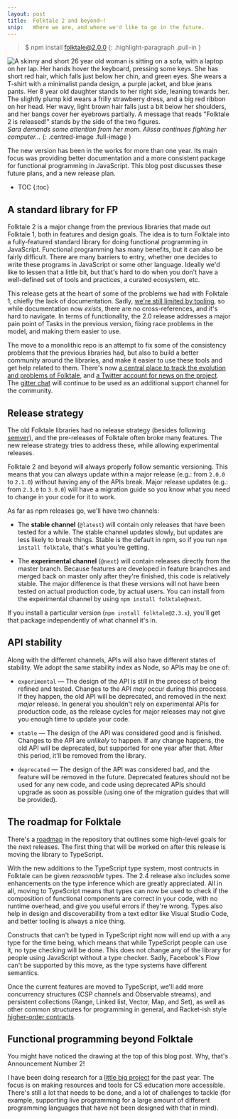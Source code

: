 ```yaml
---
layout: post
title:  Folktale 2 and beyond~!
snip:   Where we are, and where we'd like to go in the future.
---
```


> $ npm install folktale@2.0.0
{: .highlight-paragraph .pull-in }

![A skinny and short 26 year old woman is sitting on a sofa, with a laptop on her lap. Her hands hover the keyboard, pressing some keys. She has short red hair, which falls just below her chin, and green eyes. She wears a T-shirt with a minimalist panda design, a purple jacket, and blue jeans pants. Her 8 year old daughter stands to her right side, leaning towards her. The slightly plump kid wears a frilly strawberry dress, and a big red ribbon on her head. Her wavy, light brown hair falls just a bit below her shoulders, and her bangs cover her eyebrows partially. A message that reads "Folktale 2 is released!" stands by the side of the two figures.](/files/2017/folktale2-release.png)
*Sara demands some attention from her mom. Alissa continues fighting her computer…*
{: .centred-image .full-image }

The new version has been in the works for more than one year. Its main focus was providing better documentation and a more consistent package for functional programming in JavaScript. This blog post discusses these future plans, and a new release plan.


* TOC
{:toc}


## A standard library for FP

Folktale 2 is a major change from the previous libraries that made out Folktale 1, both in features and design goals. The idea is to turn Folktale into a fully-featured standard library for doing functional programming in JavaScript. Functional programming has many benefits, but it can also be fairly difficult. There are many barriers to entry, whether one decides to write these programs in JavaScript or some other language. Ideally we'd like to lessen that a little bit, but that's hard to do when you don't have a well-defined set of tools and practices, a curated ecosystem, etc.

This release gets at the heart of some of the problems we had with Folktale 1, chiefly the lack of documentation. Sadly, [we're still limited by tooling](https://github.com/origamitower/folktale/issues/132), so while documentation now *exists*, there are no cross-references, and it's hard to navigate. In terms of functionality, the 2.0 release addresses a major pain point of Tasks in the previous version, fixing race problems in the model, and making them easier to use.

The move to a monolithic repo is an attempt to fix some of the consistency problems that the previous libraries had, but also to build a better community around the libraries, and make it easier to use these tools and get help related to them. There's now [a central place to track the evolution and problems of Folktale](https://github.com/origamitower/folktale/issues), and [a Twitter account for news on the project](https://twitter.com/OrigamiTower). The [gitter chat](https://gitter.im/folktale/discussion) will continue to be used as an additional support channel for the community.


## Release strategy

The old Folktale libraries had no release strategy (besides following [semver](http://semver.org/)), and the pre-releases of Folktale often broke many features. The new release strategy tries to address these, while allowing experimental releases.

Folktale 2 and beyond will always properly follow semantic versioning. This means that you can always update within a major release (e.g.: from `2.0.0` to `2.1.0`) without having any of the APIs break. Major release updates (e.g.: from `2.3.0` to `3.0.0`) will have a migration guide so you know what you need to change in your code for it to work.

As far as npm releases go, we'll have two channels:

  - The **stable channel** (`@latest`) will contain only releases that have been tested for a while. The stable channel updates slowly, but updates are less likely to break things. Stable is the default in npm, so if you run `npm install folktale`, that's what you're getting.

  - The **experimental channel** (`@next`) will contain releases directly from the master branch. Because features are developed in feature branches and merged back on master only after they're finished, this code is relatively stable. The major difference is that these versions will not have been tested on actual production code, by actual users. You can install from the experimental channel by using `npm install folktale@next`.

If you install a particular version (`npm install folktale@2.3.x`), you'll get that package independently of what channel it's in.


## API stability

Along with the different channels, APIs will also have different states of stability. We adopt the same stability index as Node, so APIs may be one of:

  - `experimental` — The design of the API is still in the process of being refined and tested. Changes to the API *may* occur during this proccess. If they happen, the old API will be deprecated, and removed in the next *major* release. In general you shouldn't rely on experimental APIs for production code, as the release cycles for major releases may not give you enough time to update your code.

  - `stable` — The design of the API was considered good and is finished. Changes to the API are *unlikely* to happen. If any change happens, the old API will be deprecated, but supported for one year after that. After this period, it'll be removed from the library.

  - `deprecated` — The design of the API was considered bad, and the feature will be removed in the future. Deprecated features should not be used for any new code, and code using deprecated APIs should upgrade as soon as possible (using one of the migration guides that will be provided).


## The roadmap for Folktale

There's a [roadmap](https://github.com/origamitower/folktale/blob/master/ROADMAP.md) in the repository that outlines some high-level goals for the next releases. The first thing that will be worked on after this release is moving the library to TypeScript.

With the new additions to the TypeScript type system, most contructs in Folktale can be given *reasonable* types. The 2.4 release also includes some enhancements on the type inference which are greatly appreciated. All in all, moving to TypeScript means that types can now be used to check if the composition of functional components are correct in your code, with no runtime overhead, and give you useful errors if they're wrong. Types also help in design and discoverability from a text editor like Visual Studio Code, and better tooling is always a nice thing.

Constructs that can't be typed in TypeScript right now will end up with a `any` type for the time being, which means that while TypeScript people can use it, no type checking will be done. This does not change any of the library for people using JavaScript without a type checker. Sadly, Facebook's Flow can't be supported by this move, as the type systems have different semantics.

Once the current features are moved to TypeScript, we'll add more concurrency structures (CSP channels and Observable streams), and persistent collections (Range, Linked list, Vector, Map, and Set), as well as other common structures for programming in general, and Racket-ish style [higher-order contracts](https://www.eecs.northwestern.edu/~robby/pubs/papers/ho-contracts-techreport.pdf).


## Functional programming beyond Folktale

You might have noticed the drawing at the top of this blog post. Why, that's Announcement Number 2!

I have been doing research for a [little big project](http://codeland.robotlolita.me/) for the past year. The focus is on making resources and tools for CS education more accessible. There's still a lot that needs to be done, and a lot of challenges to tackle (for example, supporting live programming for a large amount of different programming languages that have not been designed with that in mind).

